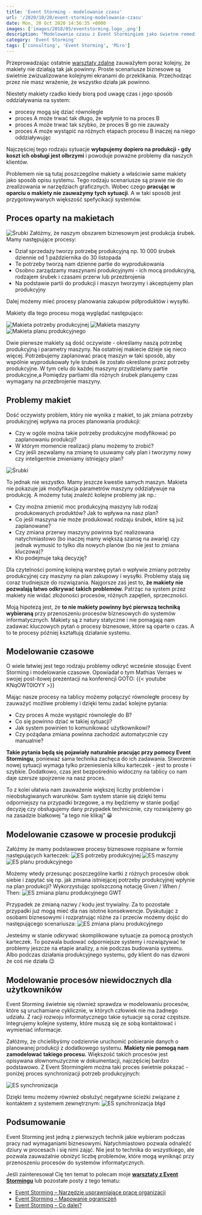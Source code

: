 ```yaml
---
title: 'Event Storming - modelowanie czasu'
url: '/2020/10/20/event-storming-modelowanie-czasu'
date: Mon, 20 Oct 2020 14:56:35 +0000
images: ['images/2018/05/eventstorming.logo_.png']
description: "Modelowanie czasu z Event Stormingiem jako świetne remedium na dziury w makietach"
category: 'Event Storming'
tags: ['consulting', 'Event Storming', 'Miro']
---
```

Przeprowadzając ostatnie [warsztaty zdalne](/szkolenia-i-warsztaty/event-storming) zauważyłem poraz kolejny, że makiety nie działają tak jak powinny. Proste scenariusze biznesowe są świetnie zwizualizowane kolejnymi ekranami do przeklikania. Przechodząc przez nie masz wrażenie, że wszystko działa jak powinno.

Niestety makiety rzadko kiedy biorą pod uwagę czas i jego sposób oddziaływania na system:
- procesy mogą się dziać równolegle
- proces A może trwać tak długo, że wpłynie to na proces B
- proces A może trwać tak szybko, że proces B go nie zauważy
- proces A może wystąpić na różnych etapach procesu B inaczej na niego oddziaływując
 
Najczęściej tego rodzaju sytuacje **wyłapujemy dopiero na produkcji - gdy koszt ich obsługi jest olbrzymi** i powoduje poważne problemy dla naszych klientów.

Problemem nie są tutaj poszczególne makiety a właściwie same makiety jako sposób opisu systemu. Tego rodzaju scenariusze są prawie nie do zrealizowania w narzędziach graficznych. Wobec czego **pracując w oparciu o makiety nie zauważymy tych sytuacji**. A w taki sposób jest przygotowywanych większość spefycikacji systemów.

## Proces oparty na makietach

![Śrubki](screws-1.jpg)
Załóżmy, że naszym obszarem biznesowym jest produkcja śrubek. Mamy następujące procesy:

- Dział sprzedaży tworzy potrzebę produkcyjną np. 10 000 śrubek dziennie od 1 października do 30 listopada
- Te potrzeby tworzą nam dzienne partie do wyprodukowania
- Osobno zarządzamy maszynami produkcyjnymi - ich mocą produkcyjną, rodzajem śrubek i czasami przerw lub przezbrojenia
- Na podstawie partii do produkcji i maszyn tworzymy i akceptujemy plan produkcyjny

Dalej możemy mieć procesy planowania zakupów półproduktów i wysyłki.

Makiety dla tego procesu mogą wyglądać następująco:

![Makieta potrzeby produkcyjnej](makieta-potrzeba-produkcyjna.jpg)
![Makieta maszyny](makieta-maszyna.jpg)
![Makieta planu produkcyjnego](makieta-plan-produkcyjny.jpg)

Dwie pierwsze makiety są dość oczywiste - określamy naszą potrzebę produkcyjną i parametry maszyny. Na ostatniej makiecie dzieje się nieco więcej. Potrzebujemy zaplanować pracę maszyn w taki sposób, aby wspólnie wyprodukowały tyle śrubek ile zostało określone przez potrzeby produkcyjne. W tym celu do każdej maszyny przydzielamy partie produkcyjne,a  Pomiędzy partiami dla różnych śrubek planujemy czas wymagany na przezbrojenie maszyny.

## Problemy makiet
Dość oczywisty problem, który nie wynika z makiet, to jak zmiana potrzeby produkcyjnej wpływa na proces planowania produkcji:
- Czy w ogóle można takie potrzeby produkcyjne modyfikować po zaplanowaniu produkcji? 
- W którym momencie realizacji planu możemy to zrobić? 
- Czy jeśli zezwalamy na zmianę to usuwamy cały plan i tworzymy nowy czy inteligentnie zmieniamy istniejący plan?

![Śrubki](screws-2.jpg)

To jednak nie wszystko. Mamy jeszcze kwestie samych maszyn. Makieta nie pokazuje jak modyfikacja parametrów maszyny oddziaływuje na produkcję. A możemy tutaj znaleźć kolejne problemy jak np.:
- Czy można zmienić moc produkcyjną maszyny lub rodzaj produkowanych produktów? Jak to wpływa na nasz plan? 
- Co jeśli maszyna nie może produkować rodzaju śrubek, które są już zaplanowane?
- Czy zmiana przerwy maszyny powinna być realizowana natychmiastowo (bo inaczej mamy większą szansę na awarię) czy jednak wymusić to tylko dla nowych planów (bo nie jest to zmiana kluczowa)? 
- Kto podejmuje taką decyzję?

Dla czytelności pominę kolejną warstwę pytań o wpływie zmiany potrzeby produkcyjnej czy maszyny na plan zakupowy i wysyłki. Problemy stają się coraz trudniejsze do rozwiązania. Najgorsze zaś jest to, **że makiety nie pozwalają łatwo odkrywać takich problemów.** Patrząc na system przez makiety nie widać złożoności procesów, różnych zapętleń, sprzeczności.

Moją hipotezą jest, że **to nie makiety powinny być pierwszą techniką wybieraną** przy przenoszeniu procesów biznesowych do systemów informatycznych. Makiety są z natury statyczne i nie pomagają nam zadawać kluczowych pytań o procesy biznesowe, które są oparte o czas. A to te procesy później kształtują działanie systemu.

## Modelowanie czasowe
O wiele łatwiej jest tego rodzaju problemy odkryć wcześnie stosując Event Storming i modelowanie czasowe. Opowiadał o tym Mathias Verraes w swojej post-itowej prezentacji na konferencji GOTO:
{{< youtube KNqOWT0lOYY >}}

Mając nasze procesy na tablicy możemy połączyć równoległe procesy by zauważyć możliwe problemy i dzięki temu zadać kolejne pytania:
- Czy proces A może wystąpić równolegle do B?
- Co się powinno dziać w takiej sytuacji?
- Jak system powinien to komunikować użytkownikowi?
- Czy pożądana zmiana powinna zachodzić automatycznie czy manualnie?

**Takie pytania będą się pojawiały naturalnie pracując przy pomocy Event Stormingu**, ponieważ sama technika zachęca do ich zadawania. Stworzenie nowej sytuacji wymaga tylko przeniesienia kilku karteczek - jest to proste i szybkie. Dodatkowo, czas jest bezpośrednio widoczny na tablicy co nam daje szersze spojrzenie na nasz proces.

To z kolei ułatwia nam zauważenie większej liczby problemów i nieobsługiwanych warunków. Sam system stanie się dzięki temu odporniejszy na przypadki brzegowe, a my będziemy w stanie podjąć decyzję czy obsługujemy dany przypadek technicznie, czy rozwiążemy go na zasadzie białkowej "a tego nie klikaj" 😀

## Modelowanie czasowe w procesie produkcji
Załóżmy że mamy podstawowe procesy biznesowe rozpisane w formie następujących karteczek:
![ES potrzeby produkcyjnej](es-potrzeba-produkcyjna.jpg)
![ES maszyny](es-maszyna.jpg)
![ES planu produkcyjnego](es-plan-produkcyjny.jpg)

Możemy wtedy przesunąc poszczególne kartki z różnych procesów obok siebie i zapytać się np. jak zmiana istniejącej potrzeby produkcyjnej wpłynie na plan produkcji? Wykorzystując spolszczoną notację Given / When / Then:
![ES zmiana planu produkcyjnego GWT](es-zmiana-planu-produkcyjnego-gwt.jpg)

Przypadek ze zmianą nazwy / kodu jest trywialny. Za to pozostałe przypadki już mogą mieć dla nas istotne konsekwencje. Dyskutując z osobami biznesowymi i rozpratrując różne za i przeciw możemy dojść do następującego scenariusza:
![ES zmiana planu produkcyjnego](es-zmiana-planu-produkcyjnego-przy-zmianie-potrzeby-produkcyjnej.jpg)

Jesteśmy w stanie odkrywać skomplikowane sytuacje za pomocą prostych karteczek. To pozwala budować odporniejsze systemy i rozwiązywać te problemy jeszcze na etapie analizy, a nie podczas budowania systemu. Albo podczas działania produkcyjnego systemu, gdy klient do nas dzwoni że coś nie działa 😉

## Modelowanie procesów niewidocznych dla użytkowników
Event Storming świetnie się również sprawdza w modelowaniu procesów, które są uruchamiane cyklicznie, w których człowiek nie ma żadnego udziału. Z racji rozwoju informatycznego takie sytuacje są coraz częstsze. Integrujemy kolejne systemy, które muszą się ze sobą kontaktować i wymieniać informacje.

Załóżmy, że chcielibyśmy codziennie uruchomić pobieranie danych o planowanej produkcji z dodatkowego systemu. **Makiety nie pomogą nam zamodelować takiego procesu.** Większość takich procesów jest opisywana słownomuzycznie w dokumentacji, najczęściej bardzo podstawowo. Z Event Stormingiem można taki proces świetnie pokazać - poniżej proces synchronizacji potrzeb produkcyjnych:

![ES synchronizacja](es-synchronizacja.jpg)

Dzięki temu możemy również obsłużyć negatywne ścieżki związane z kontaktem z systemem zewnętrznym:
![ES synchronizacja błąd](es-synchronizacja-blad.jpg)

## Podsumowanie
Event Storming jest jedną z pierwszych technik jakie wybieram podczas pracy nad wymaganiami biznesowymi. Natychmiastowo pozwala odnaleźć dziury w procesach i się nimi zająć. Nie jest to technika do wszystkiego, ale pozwala zauważalnie obniżyć liczbę problemów, które mogą wyniknąć przy przenoszeniu procesów do systemów informatycznych.

Jeśli zainteresował Cię ten temat to polecam moje **[warsztaty z Event Stormingu](/szkolenia/event-storming)** lub pozostałe posty z tego tematu:

 *   [Event Storming – Narzędzie usprawniające pracę organizacji](/2018/12/10/event-storming-narzedzie-usprawniajace-prace-organizacji/)
 *   [Event Storming – Mapowanie ograniczeń](/2019/02/22/event-storming-mapowanie-ograniczen/)
 *   [Event Storming – Co dalej?](/2019/01/26/event-storming-co-dalej/)
